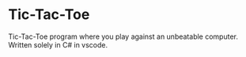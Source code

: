 # Tic-Tac-Toe
Tic-Tac-Toe program where you play against an unbeatable computer. Written solely in C# in vscode.
